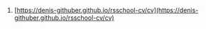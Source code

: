 1. [https://denis-githuber.github.io/rsschool-cv/cv](https://denis-githuber.github.io/rsschool-cv/cv)
